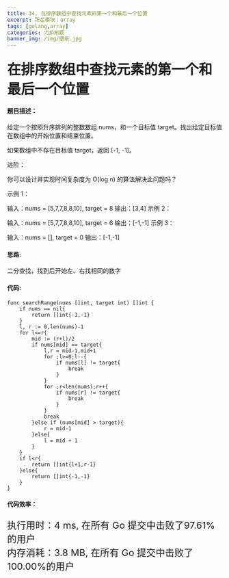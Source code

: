 ```yaml
---
title: 34. 在排序数组中查找元素的第一个和最后一个位置
excerpt: 所在模块：array
tags: [golang,array]
categories: 力扣刷题
banner_img: /img/壁纸.jpg
---
```


### <font size=6px>在排序数组中查找元素的第一个和最后一个位置</font>

#### 题目描述：

给定一个按照升序排列的整数数组 nums，和一个目标值 target。找出给定目标值在数组中的开始位置和结束位置。

如果数组中不存在目标值 target，返回 [-1, -1]。

进阶：

你可以设计并实现时间复杂度为 O(log n) 的算法解决此问题吗？


示例 1：

输入：nums = [5,7,7,8,8,10], target = 8
输出：[3,4]
示例 2：

输入：nums = [5,7,7,8,8,10], target = 6
输出：[-1,-1]
示例 3：

输入：nums = [], target = 0
输出：[-1,-1]

#### 思路:

二分查找，找到后开始左、右找相同的数字

#### 代码:

```golang
func searchRange(nums []int, target int) []int {
    if nums == nil{
        return []int{-1,-1}
    }
    l, r := 0,len(nums)-1
    for l<=r{
        mid := (r+l)/2
        if nums[mid] == target{
            l,r = mid-1,mid+1
            for ;l>=0;l--{
                if nums[l] != target{
                    break
                }
            }
            for ;r<len(nums);r++{
                if nums[r] != target{
                    break
                }
            }
            break
        }else if (nums[mid] > target){
            r = mid-1
        }else{
            l = mid + 1
        }
    }
    if l<r{
        return []int{l+1,r-1}
    }else{
        return []int{-1,-1}
    }
}
```

#### 代码效率：

<p class="note note-primary"; style="font-size:22px">
   执行用时：4 ms, 在所有 Go 提交中击败了97.61%的用户<br>
   内存消耗：3.8 MB, 在所有 Go 提交中击败了100.00%的用户
</p>

